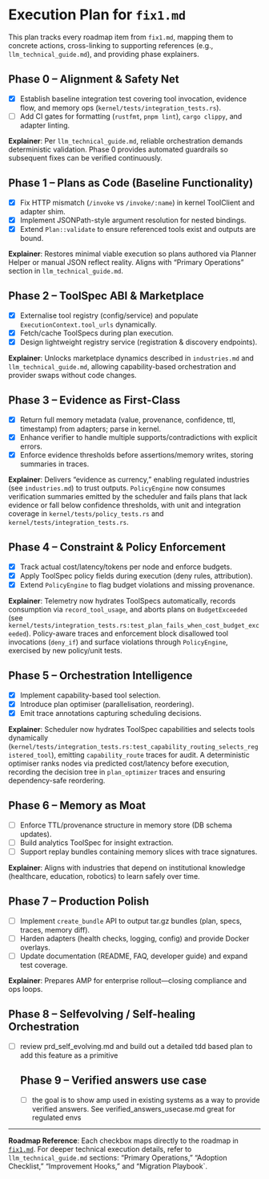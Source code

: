 # Execution Plan for `fix1.md`

This plan tracks every roadmap item from `fix1.md`, mapping them to concrete actions, cross-linking to supporting references (e.g., `llm_technical_guide.md`), and providing phase explainers.

## Phase 0 – Alignment & Safety Net
- [x] Establish baseline integration test covering tool invocation, evidence flow, and memory ops (`kernel/tests/integration_tests.rs`).
- [ ] Add CI gates for formatting (`rustfmt`, `pnpm lint`), `cargo clippy`, and adapter linting.

**Explainer**: Per `llm_technical_guide.md`, reliable orchestration demands deterministic validation. Phase 0 provides automated guardrails so subsequent fixes can be verified continuously.

## Phase 1 – Plans as Code (Baseline Functionality)
- [x] Fix HTTP mismatch (`/invoke` vs `/invoke/:name`) in kernel ToolClient and adapter shim.
- [x] Implement JSONPath-style argument resolution for nested bindings.
- [x] Extend `Plan::validate` to ensure referenced tools exist and outputs are bound.

**Explainer**: Restores minimal viable execution so plans authored via Planner Helper or manual JSON reflect reality. Aligns with “Primary Operations” section in `llm_technical_guide.md`.

## Phase 2 – ToolSpec ABI & Marketplace
- [x] Externalise tool registry (config/service) and populate `ExecutionContext.tool_urls` dynamically.
- [x] Fetch/cache ToolSpecs during plan execution.
- [x] Design lightweight registry service (registration & discovery endpoints).

**Explainer**: Unlocks marketplace dynamics described in `industries.md` and `llm_technical_guide.md`, allowing capability-based orchestration and provider swaps without code changes.

## Phase 3 – Evidence as First-Class
- [x] Return full memory metadata (value, provenance, confidence, ttl, timestamp) from adapters; parse in kernel.
- [x] Enhance verifier to handle multiple supports/contradictions with explicit errors.
- [x] Enforce evidence thresholds before assertions/memory writes, storing summaries in traces.

**Explainer**: Delivers “evidence as currency,” enabling regulated industries (see `industries.md`) to trust outputs.
`PolicyEngine` now consumes verification summaries emitted by the scheduler and fails plans that lack evidence or fall below confidence thresholds, with unit and integration coverage in `kernel/tests/policy_tests.rs` and `kernel/tests/integration_tests.rs`.

## Phase 4 – Constraint & Policy Enforcement
- [x] Track actual cost/latency/tokens per node and enforce budgets.
- [x] Apply ToolSpec policy fields during execution (deny rules, attribution).
- [x] Extend `PolicyEngine` to flag budget violations and missing provenance.

**Explainer**: Telemetry now hydrates ToolSpecs automatically, records consumption via `record_tool_usage`, and aborts plans on `BudgetExceeded` (see `kernel/tests/integration_tests.rs:test_plan_fails_when_cost_budget_exceeded`). Policy-aware traces and enforcement block disallowed tool invocations (`deny_if`) and surface violations through `PolicyEngine`, exercised by new policy/unit tests.

## Phase 5 – Orchestration Intelligence
- [x] Implement capability-based tool selection.
- [x] Introduce plan optimiser (parallelisation, reordering).
- [x] Emit trace annotations capturing scheduling decisions.

**Explainer**: Scheduler now hydrates ToolSpec capabilities and selects tools dynamically (`kernel/tests/integration_tests.rs:test_capability_routing_selects_registered_tool`), emitting `capability_route` traces for audit. A deterministic optimiser ranks nodes via predicted cost/latency before execution, recording the decision tree in `plan_optimizer` traces and ensuring dependency-safe reordering.

## Phase 6 – Memory as Moat
- [ ] Enforce TTL/provenance structure in memory store (DB schema updates).
- [ ] Build analytics ToolSpec for insight extraction.
- [ ] Support replay bundles containing memory slices with trace signatures.

**Explainer**: Aligns with industries that depend on institutional knowledge (healthcare, education, robotics) to learn safely over time.

## Phase 7 – Production Polish
- [ ] Implement `create_bundle` API to output tar.gz bundles (plan, specs, traces, memory diff).
- [ ] Harden adapters (health checks, logging, config) and provide Docker overlays.
- [ ] Update documentation (README, FAQ, developer guide) and expand test coverage.

**Explainer**: Prepares AMP for enterprise rollout—closing compliance and ops loops.



## Phase 8 – Selfevolving / Self-healing Orchestration

- [ ] review prd_self_evolving.md and build out a detailed tdd based plan to add this feature as a primitive

  ## Phase 9 – Verified answers use case
  
  - [ ] the goal is to show amp used in existing systems as a way to provide verified answers. See verified_answers_usecase.md  great for regulated envs



---
**Roadmap Reference**: Each checkbox maps directly to the roadmap in [`fix1.md`](fix1.md). For deeper technical execution details, refer to `llm_technical_guide.md` sections: “Primary Operations,” “Adoption Checklist,” “Improvement Hooks,” and “Migration Playbook`.
